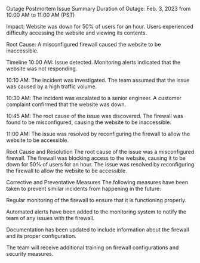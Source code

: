 Outage Postmortem
Issue Summary
Duration of Outage: Feb. 3, 2023 from 10:00 AM to 11:00 AM (PST)

Impact: Website was down for 50% of users for an hour. Users experienced difficulty accessing the website and viewing its contents.

Root Cause: A misconfigured firewall caused the website to be inaccessible.

Timeline
10:00 AM: Issue detected. Monitoring alerts indicated that the website was not responding.

10:10 AM: The incident was investigated. The team assumed that the issue was caused by a high traffic volume.

10:30 AM: The incident was escalated to a senior engineer. A customer complaint confirmed that the website was down.

10:45 AM: The root cause of the issue was discovered. The firewall was found to be misconfigured, causing the website to be inaccessible.

11:00 AM: The issue was resolved by reconfiguring the firewall to allow the website to be accessible.

Root Cause and Resolution
The root cause of the issue was a misconfigured firewall. The firewall was blocking access to the website, causing it to be down for 50% of users for an hour. The issue was resolved by reconfiguring the firewall to allow the website to be accessible.

Corrective and Preventative Measures
The following measures have been taken to prevent similar incidents from happening in the future:

Regular monitoring of the firewall to ensure that it is functioning properly.

Automated alerts have been added to the monitoring system to notify the team of any issues with the firewall.

Documentation has been updated to include information about the firewall and its proper configuration.

The team will receive additional training on firewall configurations and security measures.
